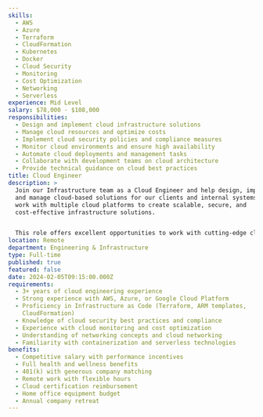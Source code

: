 ```yaml
---
skills:
  - AWS
  - Azure
  - Terraform
  - CloudFormation
  - Kubernetes
  - Docker
  - Cloud Security
  - Monitoring
  - Cost Optimization
  - Networking
  - Serverless
experience: Mid Level
salary: $78,000 - $108,000
responsibilities:
  - Design and implement cloud infrastructure solutions
  - Manage cloud resources and optimize costs
  - Implement cloud security policies and compliance measures
  - Monitor cloud environments and ensure high availability
  - Automate cloud deployments and management tasks
  - Collaborate with development teams on cloud architecture
  - Provide technical guidance on cloud best practices
title: Cloud Engineer
description: >
  Join our Infrastructure team as a Cloud Engineer and help design, implement,
  and manage cloud-based solutions for our clients and internal systems. You'll
  work with multiple cloud platforms to create scalable, secure, and
  cost-effective infrastructure solutions.


  This role offers excellent opportunities to work with cutting-edge cloud technologies and contribute to our cloud-first strategy.
location: Remote
department: Engineering & Infrastructure
type: Full-time
published: true
featured: false
date: 2024-02-05T09:15:00.000Z
requirements:
  - 3+ years of cloud engineering experience
  - Strong experience with AWS, Azure, or Google Cloud Platform
  - Proficiency in Infrastructure as Code (Terraform, ARM templates,
    CloudFormation)
  - Knowledge of cloud security best practices and compliance
  - Experience with cloud monitoring and cost optimization
  - Understanding of networking concepts and cloud networking
  - Familiarity with containerization and serverless technologies
benefits:
  - Competitive salary with performance incentives
  - Full health and wellness benefits
  - 401(k) with generous company matching
  - Remote work with flexible hours
  - Cloud certification reimbursement
  - Home office equipment budget
  - Annual company retreat
---
```

